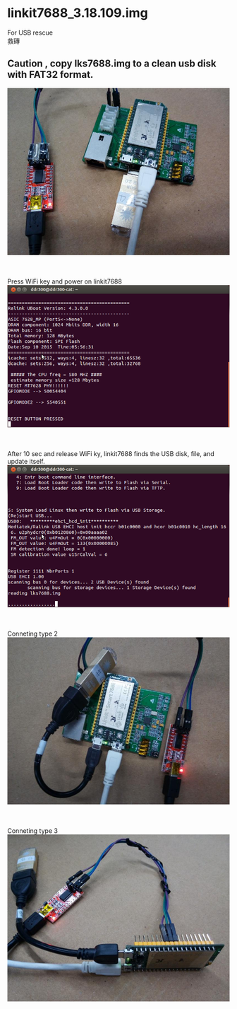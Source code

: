 # linkit7688_3.18.109.img
For USB rescue  
救磚  

## Caution , copy lks7688.img to a clean usb disk with FAT32 format.

![pic](pic/demo.jpg)<br><br><br>

Press WiFi key and power on linkit7688  
![pic](pic/demo1.png)<br><br><br>


After 10 sec and release WiFi ky, linkit7688 finds the USB disk, file, and update itself.
![pic](pic/demo2.png)<br><br><br>

Conneting type 2 
![pic](pic/demo7.jpg)<br><br><br>

Conneting type 3 
![pic](pic/demo8.jpg)<br><br><br>
